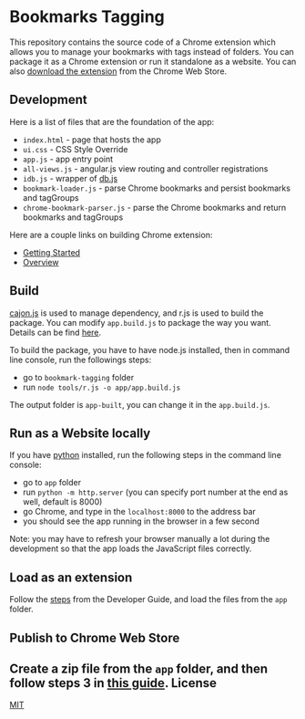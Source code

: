 # Bookmarks Tagging

This repository contains the source code of a Chrome extension which allows you to manage your bookmarks with tags instead of folders. You can package it as a Chrome extension or run it standalone as a website. You can also [download the extension](https://chrome.google.com/webstore/detail/bookmarks-tagging/kmdepbjjhlbhohppiancfgdpkjcoajgb?hl=en) from the Chrome Web Store.

Development
-
Here is a list of files that are the foundation of the app:

- `index.html` - page that hosts the app 
- `ui.css` - CSS Style Override 
- `app.js` - app entry point 
- `all-views.js` - angular.js view routing and controller registrations
- `idb.js` - wrapper of [db.js](http://aaronpowell.github.io/db.js/)
- `bookmark-loader.js` - parse Chrome bookmarks and persist bookmarks and tagGroups
- `chrome-bookmark-parser.js` - parse the Chrome bookmarks and return bookmarks and tagGroups

Here are a couple links on building Chrome extension:
- [Getting Started](http://developer.chrome.com/extensions/getstarted.html)
- [Overview](http://developer.chrome.com/extensions/overview.html)

Build
-
[cajon.js](https://github.com/requirejs/cajon) is used to manage dependency, and r.js is used to build the package. You can modify `app.build.js` to package the way you want. Details can be find [here](http://requirejs.org/docs/optimization.html#wholeproject).

To build the package, you have to have node.js installed, then in command line console, run the followings steps:

- go to `bookmark-tagging` folder
- run `node tools/r.js -o app/app.build.js`

The output folder is `app-built`, you can change it in the `app.build.js`.

Run as a Website locally
-
If you have [python](http://www.python.org/download/) installed, run the following steps in the command line console:

- go to `app` folder
- run `python -m http.server` (you can specify port number at the end as well, default is 8000)
- go Chrome, and type in the `localhost:8000` to the address bar
- you should see the app running in the browser in a few second

Note: you may have to refresh your browser manually a lot during the development so that the app loads the JavaScript files correctly.

Load as an extension
-
Follow the [steps](http://developer.chrome.com/extensions/getstarted.html#unpacked) from the Developer Guide, and load the files from the `app` folder.

Publish to Chrome Web Store
-
Create a zip file from the `app` folder, and then follow steps 3 in [this guide](https://developers.google.com/chrome/web-store/docs/publish#step3).
License
-
[MIT](http://opensource.org/licenses/MIT)